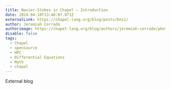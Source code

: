 ```yaml
---
title: Navier-Stokes in Chapel — Introduction
date: 2024-04-10T13:48:07.071Z
externalLink: https://chapel-lang.org/blog/posts/bns1/
author: Jeremiah Corrado
authorimage: https://chapel-lang.org/blog/authors/jeremiah-corrado/photo.jpg
disable: false
tags:
  - Chapel
  - opensource
  - HPC
  - Differential Equations
  - Math
  - chapel
---
```

E﻿xternal blog